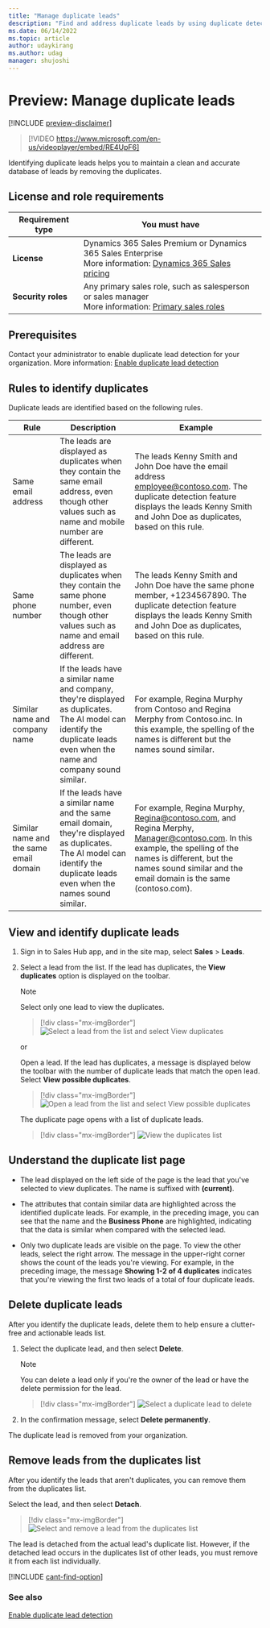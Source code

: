 ```yaml
---
title: "Manage duplicate leads"
description: "Find and address duplicate leads by using duplicate detection in Dynamics 365 Sales."
ms.date: 06/14/2022
ms.topic: article
author: udaykirang
ms.author: udag
manager: shujoshi
---
```


# Preview: Manage duplicate leads

[!INCLUDE [preview-disclaimer](../includes/preview-disclaimer.md)] 

>[!VIDEO https://www.microsoft.com/en-us/videoplayer/embed/RE4UpF6]

Identifying duplicate leads helps you to maintain a clean and accurate database of leads by removing the duplicates.

## License and role requirements
| Requirement type | You must have |  
|-----------------------|---------|
| **License** | Dynamics 365 Sales Premium or Dynamics 365 Sales Enterprise  <br>More information: [Dynamics 365 Sales pricing](https://dynamics.microsoft.com/sales/pricing/) |
| **Security roles** | Any primary sales role, such as salesperson or sales manager<br>  More information: [Primary sales roles](security-roles-for-sales.md#primary-sales-roles)|


## Prerequisites

Contact your administrator to enable duplicate lead detection for your organization. More information: [Enable duplicate lead detection](enable-duplicate-lead-detection.md)

## Rules to identify duplicates

Duplicate leads are identified based on the following rules.

| Rule | Description | Example |
|------|-------------|---------|
| Same email address | The leads are displayed as duplicates when they contain the same email address, even though other values such as name and mobile number are different. | The leads Kenny Smith and John Doe have the email address employee@contoso.com. The duplicate detection feature displays the leads Kenny Smith and John Doe as duplicates, based on this rule. |
| Same phone number | The leads are displayed as duplicates when they contain the same phone number, even though other values such as name and email address are different. | The leads Kenny Smith and John Doe have the same phone member, +1234567890. The duplicate detection feature displays the leads Kenny Smith and John Doe as duplicates, based on this rule. |
| Similar name and company name | If the leads have a similar name and company, they're displayed as duplicates. The AI model can identify the duplicate leads even when the name and company sound similar. | For example, Regina Murphy from Contoso and Regina Merphy from Contoso.inc. In this example, the spelling of the names is different but the names sound similar. |
| Similar name and the same email domain | If the leads have a similar name and the same email domain, they're displayed as duplicates. The AI model can identify the duplicate leads even when the names sound similar. | For example, Regina Murphy, Regina@contoso.com, and Regina Merphy, Manager@contoso.com. In this example, the spelling of the names is different, but the names sound similar and the email domain is the same (contoso.com). |
 
## View and identify duplicate leads

1.	Sign in to Sales Hub app, and in the site map, select **Sales** > **Leads**.    
     
2.	Select a lead from the list. If the lead has duplicates, the **View duplicates** option is displayed on the toolbar.

    >[!NOTE]
    >Select only one lead to view the duplicates. 

    >[!div class="mx-imgBorder"]
    >![Select a lead from the list and select View duplicates](media/lead-duplicate-detection-select-lead.png "Select a lead from the list and select View duplicates")    
 
    or
    
    Open a lead. If the lead has duplicates, a message is displayed below the toolbar with the number of duplicate leads that match the open lead. Select **View possible duplicates**.

    >[!div class="mx-imgBorder"]
    >![Open a lead from the list and select View possible duplicates](media/lead-duplicate-detection-open-lead.png "Open a lead from the list and select View possible duplicates")    

    The duplicate page opens with a list of duplicate leads.

    >[!div class="mx-imgBorder"]
    >![View the duplicates list](media/lead-duplicate-detection-duplicate-list.png "View the duplicates list")    


## Understand the duplicate list page

- The lead displayed on the left side of the page is the lead that you've selected to view duplicates. The name is suffixed with **(current)**.

- The attributes that contain similar data are highlighted across the identified duplicate leads. For example, in the preceding image, you can see that the name and the **Business Phone** are highlighted, indicating that the data is similar when compared with the selected lead.

- Only two duplicate leads are visible on the page. To view the other leads, select the right arrow. The message in the upper-right corner shows the count of the leads you're viewing. For example, in the preceding image, the message **Showing 1-2 of 4 duplicates** indicates that you're viewing the first two leads of a total of four duplicate leads.

## Delete duplicate leads

After you identify the duplicate leads, delete them to help ensure a clutter-free and actionable leads list.

1.	Select the duplicate lead, and then select **Delete**. 

    >[!NOTE] 
    >You can delete a lead only if you're the owner of the lead or have the delete permission for the lead.

    >[!div class="mx-imgBorder"]
    >![Select a duplicate lead to delete](media/lead-duplicate-detection-select-duplicate-lead.png "Select a duplicate lead to delete") 
 
2.	In the confirmation message, select **Delete permanently**.

The duplicate lead is removed from your organization.

## Remove leads from the duplicates list

After you identify the leads that aren't duplicates, you can remove them from the duplicates list.

Select the lead, and then select **Detach**. 
 
>[!div class="mx-imgBorder"]
>![Select and remove a lead from the duplicates list](media/lead-duplicate-detection-select-duplicate-lead-remove.png "Select and remove a lead from the duplicates list")   

The lead is detached from the actual lead's duplicate list. However, if the detached lead occurs in the duplicates list of other leads, you must remove it from each list individually.

[!INCLUDE [cant-find-option](../includes/cant-find-option.md)]

### See also

[Enable duplicate lead detection](enable-duplicate-lead-detection.md)

